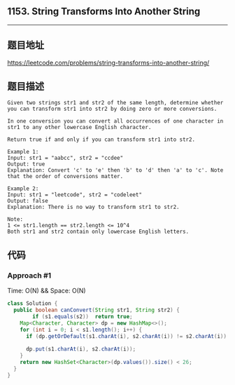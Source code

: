 ## 1153. String Transforms Into Another String

----
## 题目地址

https://leetcode.com/problems/string-transforms-into-another-string/

## 题目描述
```
Given two strings str1 and str2 of the same length, determine whether you can transform str1 into str2 by doing zero or more conversions.

In one conversion you can convert all occurrences of one character in str1 to any other lowercase English character.

Return true if and only if you can transform str1 into str2.

Example 1:
Input: str1 = "aabcc", str2 = "ccdee"
Output: true
Explanation: Convert 'c' to 'e' then 'b' to 'd' then 'a' to 'c'. Note that the order of conversions matter.

Example 2:
Input: str1 = "leetcode", str2 = "codeleet"
Output: false
Explanation: There is no way to transform str1 to str2.
 
Note:
1 <= str1.length == str2.length <= 10^4
Both str1 and str2 contain only lowercase English letters.
```

## 代码

### Approach #1 

Time: O(N) && Space: O(N)

```java
class Solution {
  public boolean canConvert(String str1, String str2) {
		if (s1.equals(s2))	return true;
    Map<Character, Character> dp = new HashMap<>();
    for (int i = 0; i < s1.length(); i++) {
      if (dp.getOrDefault(s1.charAt(i), s2.charAt(i)) != s2.charAt(i)) 	return false;
      
      dp.put(s1.charAt(i), s2.charAt(i));
    }
    return new HashSet<Character>(dp.values()).size() < 26;
  }
}
```















